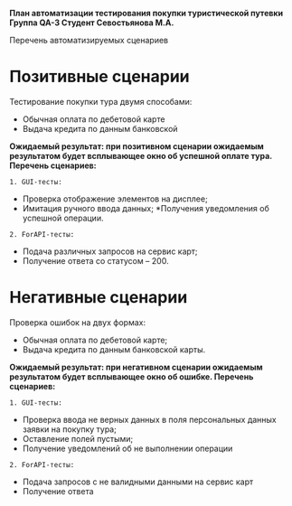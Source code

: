 **План автоматизации тестирования покупки туристической путевки
Группа QA-3
Студент Севостьянова М.А.**

Перечень автоматизируемых сценариев

# **Позитивные сценарии**

Тестирование покупки тура двумя способами:
*	Обычная оплата по дебетовой карте
*	Выдача кредита по данным банковской 

**Ожидаемый результат: при позитивном сценарии ожидаемым результатом будет всплывающее окно об успешной оплате тура.
Перечень сценариев:**

`1.	GUI-тесты:`
* Проверка отображение элементов на дисплее;
* Имитация ручного ввода данных;
*Получения уведомления об успешной операции.

`2. ForAPI-тесты:`
* Подача различных запросов на сервис карт;
* Получение ответа со статусом – 200.

# **Негативные сценарии**

Проверка ошибок на двух формах:
*	Обычная оплата по дебетовой карте;
*	Выдача кредита по данным банковской карты.

**Ожидаемый результат: при негативном сценарии ожидаемым результатом будет всплывающее окно об ошибке. 
Перечень сценариев:**

`1.	GUI-тесты:`
*	Проверка ввода не верных данных в поля персональных данных заявки на покупку тура;
*	Оставление полей пустыми;
* Получение уведомлений об не выполнении операции

`2. ForAPI-тесты:`
* Подача запросов с не валидными данными на сервис карт
* Получение ответа


